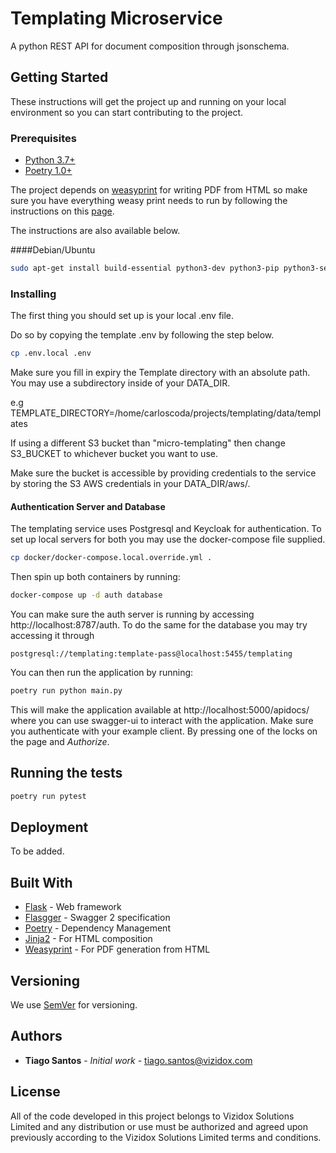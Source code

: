 # Templating Microservice

A python REST API for document composition through jsonschema. 

## Getting Started

These instructions will get the project up and running on your local environment so you can start contributing to the project.
### Prerequisites

* [Python 3.7+](https://www.python.org/)
* [Poetry 1.0+](https://python-poetry.org/)

The project depends on [weasyprint](https://weasyprint.org/) for writing PDF from HTML so make sure you have everything
 weasy print needs to run by following the instructions on this [page](https://weasyprint.readthedocs.io/en/latest/install.html#linux). 
 
 The instructions are also available below.
 
 ####Debian/Ubuntu


```bash
sudo apt-get install build-essential python3-dev python3-pip python3-setuptools python3-wheel python3-cffi libcairo2 libpango-1.0-0 libpangocairo-1.0-0 libgdk-pixbuf2.0-0 libffi-dev shared-mime-info
```

### Installing

The first thing you should set up is your local .env file.

Do so by copying the template .env by following the step below.

```bash
cp .env.local .env
```

Make sure you fill in expiry the Template directory with an absolute path.
You may use a subdirectory inside of your DATA_DIR.

e.g TEMPLATE_DIRECTORY=/home/carloscoda/projects/templating/data/templates

If using a different S3 bucket than "micro-templating" then change S3_BUCKET to whichever bucket you want to use.

Make sure the bucket is accessible by providing credentials to the service by
 storing the S3 AWS credentials in your DATA_DIR/aws/.  
#### Authentication Server and Database
The templating service uses Postgresql and Keycloak for authentication.
To set up local servers for both you may use the docker-compose file supplied.
 
```bash
cp docker/docker-compose.local.override.yml .
```

Then spin up both containers by running:

```bash
docker-compose up -d auth database
```

You can make sure the auth server is running by accessing http://localhost:8787/auth.
To do the same for the database you may try accessing it through 
```
postgresql://templating:template-pass@localhost:5455/templating
```

You can then run the application by running:
```bash
poetry run python main.py
```

This will make the application available at http://localhost:5000/apidocs/ 
where you can use swagger-ui to interact with the application. Make sure you authenticate with your example client. 
By pressing one of the locks on the page and _Authorize_.


## Running the tests

```bash
poetry run pytest
```

## Deployment

To be added.

## Built With

* [Flask](https://palletsprojects.com/p/flask/) - Web framework
* [Flasgger](https://github.com/flasgger/flasgger) - Swagger 2 specification
* [Poetry](https://maven.apache.org/) - Dependency Management
* [Jinja2](https://palletsprojects.com/p/jinja/) - For HTML composition
* [Weasyprint](https://weasyprint.org/) - For PDF generation from HTML

## Versioning

We use [SemVer](http://semver.org/) for versioning.

## Authors

* **Tiago Santos** - *Initial work* - tiago.santos@vizidox.com

## License

All of the code developed in this project belongs to Vizidox Solutions Limited and any 
distribution or use must be authorized and agreed upon previously according to the
 Vizidox Solutions Limited terms and conditions.

